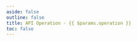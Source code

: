```yaml
---
aside: false
outline: false
title: API Operation - {{ $params.operation }}
toc: false
---
```


<script setup lang="ts">
import { useData } from 'vitepress'
import { useTheme, generateCodeSample } from 'vitepress-openapi'

const { params, isDark } = useData()
const operation = params.value.operation

const themeConfig = {
    codeSamples: {
        langs: [
            'bruno',
            ...useTheme().getCodeSamplesLangs(),
        ],
        availableLanguages: [
            {
                lang: 'bruno',
                label: 'Bruno',
                highlighter: 'plaintext',
            },
            ...useTheme().getCodeSamplesAvailableLanguages(),
        ],
        defaultLang: 'bruno',
        generator: (lang, request) => {
            if (lang === 'bruno') {
                return generateBrunoRequest(request) || ''
            }
            return generateCodeSample(lang, request) || ''
        },
    }
}

function generateBrunoRequest(request) {
    if (!request) return ''
    const { method, url, headers, body } = request
    let brunoScript = `${method} ${url}\n`
    
    if (headers && Object.keys(headers).length) {
        brunoScript += '\nHeaders\n'
        for (const [key, value] of Object.entries(headers)) {
            brunoScript += `${key}: ${value}\n`
        }
    }

    if (body) {
        brunoScript += '\nBody\n'
        brunoScript += typeof body === 'string' ? body : JSON.stringify(body, null, 2)
    }

    return brunoScript
}

useTheme(themeConfig)
</script>

<OAOperation :operationId="operation" :isDark="isDark" />